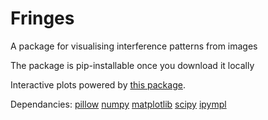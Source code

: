 # Fringes
A package for visualising interference patterns from images

The package is pip-installable once you download it locally

Interactive plots powered by [this package](https://github.com/matplotlib/ipympl).

Dependancies:
[pillow](https://pillow.readthedocs.io/en/stable/)
[numpy](https://numpy.org)
[matplotlib](https://matplotlib.org)
[scipy](https://scipy.org)
[ipympl](https://github.com/matplotlib/ipympl)
